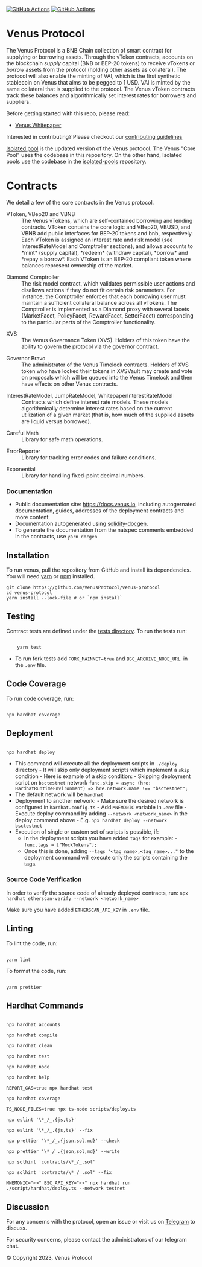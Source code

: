 [![GitHub Actions](https://github.com/VenusProtocol/venus-protocol/actions/workflows/cd.yml/badge.svg)](https://github.com/VenusProtocol/venus-protocol/actions/workflows/cd.yml) [![GitHub Actions](https://github.com/VenusProtocol/venus-protocol/actions/workflows/ci.yml/badge.svg)](https://github.com/VenusProtocol/venus-protocol/actions/workflows/ci.yml)

# Venus Protocol

The Venus Protocol is a BNB Chain collection of smart contract for supplying or borrowing assets. Through the vToken contracts, accounts on the blockchain _supply_ capital (BNB or BEP-20 tokens) to receive vTokens or _borrow_ assets from the protocol (holding other assets as collateral). The protocol will also enable the minting of VAI, which is the first synthetic stablecoin on Venus that aims to be pegged to 1 USD. VAI is minted by the same collateral that is supplied to the protocol. The Venus vToken contracts track these balances and algorithmically set interest rates for borrowers and suppliers.

Before getting started with this repo, please read:

- [Venus Whitepaper](https://github.com/VenusProtocol/venus-protocol/tree/main/docs/VenusWhitepaper.pdf)

Interested in contributing? Please checkout our [contributing guidelines](./docs/CONTRIBUTING.md)

[Isolated pool](https://github.com/VenusProtocol/isolated-pools) is the updated version of the Venus protocol. The Venus "Core Pool" uses the codebase in this repository. On the other hand, Isolated pools use the codebase in the [isolated-pools](https://github.com/VenusProtocol/isolated-pools) repository.

# Contracts

We detail a few of the core contracts in the Venus protocol.

<dl>
  <dt>VToken, VBep20 and VBNB</dt>
  <dd>The Venus vTokens, which are self-contained borrowing and lending contracts. VToken contains the core logic and VBep20, VBUSD, and VBNB add public interfaces for BEP-20 tokens and bnb, respectively. Each VToken is assigned an interest rate and risk model (see InterestRateModel and Comptroller sections), and allows accounts to *mint* (supply capital), *redeem* (withdraw capital), *borrow* and *repay a borrow*. Each VToken is an BEP-20 compliant token where balances represent ownership of the market.</dd>
</dl>

<dl>
  <dt>Diamond Comptroller</dt>
  <dd>The risk model contract, which validates permissible user actions and disallows actions if they do not fit certain risk parameters. For instance, the Comptroller enforces that each borrowing user must maintain a sufficient collateral balance across all vTokens. The Comptroller is implemented as a Diamond proxy with several facets (MarketFacet, PolicyFacet, RewardFacet, SetterFacet) corresponding to the particular parts of the Comptroller functionality.</dd>
</dl>

<dl>
  <dt>XVS</dt>
  <dd>The Venus Governance Token (XVS). Holders of this token have the ability to govern the protocol via the governor contract.</dd>
</dl>

<dl>
  <dt>Governor Bravo</dt>
  <dd>The administrator of the Venus Timelock contracts. Holders of XVS token who have locked their tokens in XVSVault may create and vote on proposals which will be queued into the Venus Timelock and then have effects on other Venus contracts.</dd>
</dl>

<dl>
  <dt>InterestRateModel, JumpRateModel, WhitepaperInterestRateModel</dt>
  <dd>Contracts which define interest rate models. These models algorithmically determine interest rates based on the current utilization of a given market (that is, how much of the supplied assets are liquid versus borrowed).</dd>
</dl>

<dl>
  <dt>Careful Math</dt>
  <dd>Library for safe math operations.</dd>
</dl>

<dl>
  <dt>ErrorReporter</dt>
  <dd>Library for tracking error codes and failure conditions.</dd>
</dl>

<dl>
  <dt>Exponential</dt>
  <dd>Library for handling fixed-point decimal numbers.</dd>
</dl>

### Documentation

- Public documentation site: https://docs.venus.io, including autogernated documentation, guides, addresses of the deployment contracts and more content.
- Documentation autogenerated using [solidity-docgen](https://github.com/OpenZeppelin/solidity-docgen).
- To generate the documentation from the natspec comments embedded in the contracts, use `yarn docgen`

## Installation

To run venus, pull the repository from GitHub and install its dependencies. You will need [yarn](https://yarnpkg.com/lang/en/docs/install/) or [npm](https://docs.npmjs.com/cli/install) installed.

    git clone https://github.com/VenusProtocol/venus-protocol
    cd venus-protocol
    yarn install --lock-file # or `npm install`

## Testing

Contract tests are defined under the [tests directory](https://github.com/VenusProtocol/venus-protocol/tree/main/tests). To run the tests run:

```

    yarn test

```

- To run fork tests add `FORK_MAINNET=true` and `BSC_ARCHIVE_NODE_URL `in the `.env` file.

## Code Coverage

To run code coverage, run:

```

npx hardhat coverage

```

## Deployment

```

npx hardhat deploy

```

- This command will execute all the deployment scripts in `./deploy` directory - It will skip only deployment scripts which implement a `skip` condition - Here is example of a skip condition: - Skipping deployment script on `bsctestnet` network `func.skip = async (hre: HardhatRuntimeEnvironment) => hre.network.name !== "bsctestnet";`
- The default network will be `hardhat`
- Deployment to another network: - Make sure the desired network is configured in `hardhat.config.ts` - Add `MNEMONIC` variable in `.env` file - Execute deploy command by adding `--network <network_name>` in the deploy command above - E.g. `npx hardhat deploy --network bsctestnet`
- Execution of single or custom set of scripts is possible, if:
  - In the deployment scripts you have added `tags` for example: - `func.tags = ["MockTokens"];`
  - Once this is done, adding `--tags "<tag_name>,<tag_name>..."` to the deployment command will execute only the scripts containing the tags.

### Source Code Verification

In order to verify the source code of already deployed contracts, run:
`npx hardhat etherscan-verify --network <network_name>`

Make sure you have added `ETHERSCAN_API_KEY` in `.env` file.

## Linting

To lint the code, run:

```

yarn lint

```

To format the code, run:

```

yarn prettier

```

## Hardhat Commands

```

npx hardhat accounts

npx hardhat compile

npx hardhat clean

npx hardhat test

npx hardhat node

npx hardhat help

REPORT_GAS=true npx hardhat test

npx hardhat coverage

TS_NODE_FILES=true npx ts-node scripts/deploy.ts

npx eslint '\*_/_.{js,ts}'

npx eslint '\*_/_.{js,ts}' --fix

npx prettier '\*_/_.{json,sol,md}' --check

npx prettier '\*_/_.{json,sol,md}' --write

npx solhint 'contracts/\*_/_.sol'

npx solhint 'contracts/\*_/_.sol' --fix

MNEMONIC="<>" BSC_API_KEY="<>" npx hardhat run ./script/hardhat/deploy.ts --network testnet

```

## Discussion

For any concerns with the protocol, open an issue or visit us on [Telegram](https://t.me/venusprotocol) to discuss.

For security concerns, please contact the administrators of our telegram chat.

© Copyright 2023, Venus Protocol
